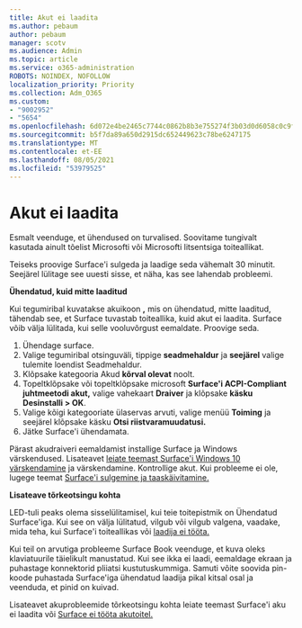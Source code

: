 ```yaml
---
title: Akut ei laadita
ms.author: pebaum
author: pebaum
manager: scotv
ms.audience: Admin
ms.topic: article
ms.service: o365-administration
ROBOTS: NOINDEX, NOFOLLOW
localization_priority: Priority
ms.collection: Adm_O365
ms.custom:
- "9002952"
- "5654"
ms.openlocfilehash: 6d072e4be2465c7744c0862b8b3e755274f3b03d0d6058c0c9f7bf23bef8abbd
ms.sourcegitcommit: b5f7da89a650d2915dc652449623c78be6247175
ms.translationtype: MT
ms.contentlocale: et-EE
ms.lasthandoff: 08/05/2021
ms.locfileid: "53979525"
---
```

# <a name="battery-wont-charge"></a>Akut ei laadita

Esmalt veenduge, et ühendused on turvalised. Soovitame tungivalt kasutada ainult tõelist Microsofti või Microsofti litsentsiga toiteallikat.

Teiseks proovige Surface'i sulgeda ja laadige seda vähemalt 30 minutit. Seejärel lülitage see uuesti sisse, et näha, kas see lahendab probleemi.

**Ühendatud, kuid mitte laaditud**

Kui tegumiribal kuvatakse akuikoon **,** mis on ühendatud, mitte laaditud, tähendab see, et Surface tuvastab toiteallika, kuid akut ei laadita. Surface võib välja lülitada, kui selle vooluvõrgust eemaldate. Proovige seda.

1. Ühendage surface.
2. Valige tegumiribal otsinguväli, tippige **seadmehaldur** ja **seejärel** valige tulemite loendist Seadmehaldur.
3. Klõpsake kategooria Akud **kõrval olevat** noolt.
4. Topeltklõpsake või topeltklõpsake microsoft **Surface'i ACPI-Compliant juhtmeetodi akut,** valige vahekaart **Draiver** ja klõpsake **käsku Desinstalli > OK**.
5. Valige kõigi kategooriate ülaservas arvuti, valige menüü **Toiming** ja seejärel klõpsake käsku **Otsi riistvaramuudatusi.**
6. Jätke Surface'i ühendamata.

Pärast akudraiveri eemaldamist installige Surface ja Windows värskendused. Lisateavet [leiate teemast Surface'i Windows 10 värskendamine](https://support.microsoft.com/help/4023505) ja värskendamine. Kontrollige akut. Kui probleeme ei ole, lugege teemat [Surface'i sulgemine ja taaskäivitamine.](https://support.microsoft.com/help/4036280/surface-force-a-shut-down-and-restart-your-surface)

**Lisateave tõrkeotsingu kohta**

LED-tuli peaks olema sisselülitamisel, kui teie toitepistmik on Ühendatud Surface'iga. Kui see on välja lülitatud, vilgub või vilgub valgena, vaadake, mida teha, kui Surface'i toiteallikas või [laadija ei tööta.](https://support.microsoft.com/help/4484763/surface-fix-issues-with-your-power-supply) 

Kui teil on arvutiga probleeme Surface Book veenduge, et kuva oleks klaviatuurile täielikult manustatud. Kui see ikka ei laadi, eemaldage ekraan ja puhastage konnektorid pliiatsi kustutuskummiga. Samuti võite soovida pin-koode puhastada Surface'iga ühendatud laadija pikal kitsal osal ja veenduda, et pinid on kuivad.

Lisateavet akuprobleemide tõrkeotsingu kohta leiate teemast Surface'i aku ei laadita või [Surface ei tööta akutoitel.](https://support.microsoft.com/help/4023536/surface-surface-battery-wont-charge)

